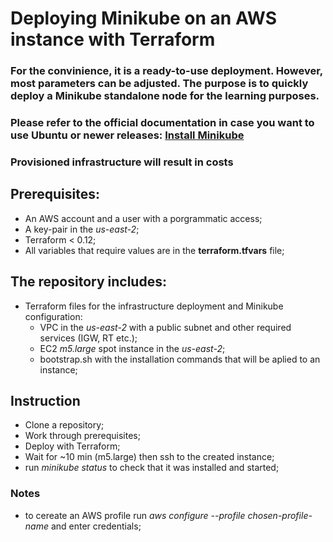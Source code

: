 # Deploying Minikube on an AWS instance with Terraform

### For the convinience, it is a ready-to-use deployment. However, most parameters can be adjusted. The purpose is to quickly deploy a Minikube standalone node for the learning purposes.
### Please refer to the official documentation in case you want to use Ubuntu or newer releases: [Install Minikube](https://kubernetes.io/docs/tasks/tools/install-minikube/)  
### Provisioned infrastructure will result in costs

## Prerequisites:
* An AWS account and a user with a porgrammatic access;
* A key-pair in the *us-east-2*;
* Terraform < 0.12;
* All variables that require values are in the __terraform.tfvars__ file;

## The repository includes:
* Terraform files for the infrastructure deployment and Minikube configuration:
    * VPC in the *us-east-2* with a public subnet and other required services (IGW, RT etc.);
    * EC2 *m5.large* spot instance in the *us-east-2*;
    * bootstrap.sh with the installation commands that will be aplied to an instance;

## Instruction
* Clone a repository;
* Work through prerequisites;
* Deploy with Terraform;
* Wait for ~10 min (m5.large) then ssh to the created instance;
* run *minikube status* to check that it was installed and started;

### Notes
* to cereate an AWS profile run *aws configure --profile chosen-profile-name* and enter credentials;